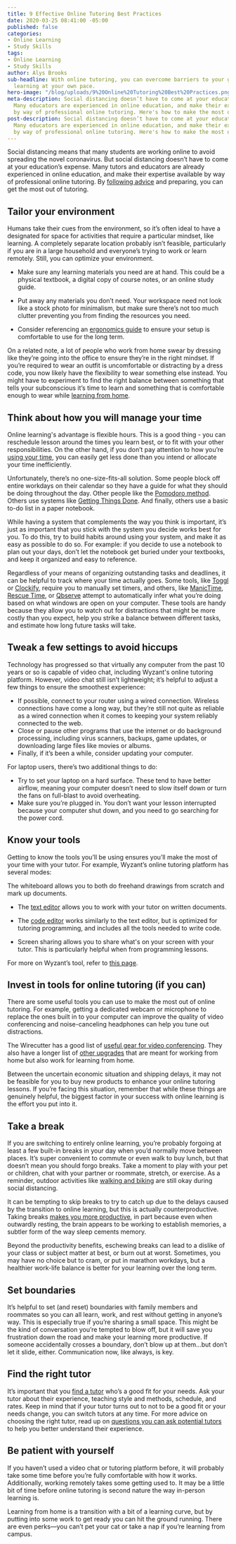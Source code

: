 ```yaml
---
title: 9 Effective Online Tutoring Best Practices
date: 2020-03-25 08:41:00 -05:00
published: false
categories:
- Online Learning
- Study Skills
tags:
- Online Learning
- Study Skills
author: Alys Brooks
sub-headline: With online tutoring, you can overcome barriers to your goals and continue
  learning at your own pace.
hero-image: "/blog/uploads/9%20Online%20Tutoring%20Best%20Practices.png"
meta-description: Social distancing doesn’t have to come at your education’s expense.
  Many educators are experienced in online education, and make their expertise available
  by way of professional online tutoring. Here's how to make the most of your sessions.
post-description: Social distancing doesn’t have to come at your education’s expense.
  Many educators are experienced in online education, and make their expertise available
  by way of professional online tutoring. Here's how to make the most of your sessions.
---
```


Social distancing means that many students are working online to avoid spreading the novel coronavirus. But social distancing doesn’t have to come at your education’s expense. Many tutors and educators are already experienced in online education, and make their expertise available by way of professional online tutoring. By [following advice](https://www.wyzant.com/blog/wyzant-covid-19-response-and-student-guidance/) and preparing, you can get the most out of tutoring.

## Tailor your environment
Humans take their cues from the environment, so it’s often ideal to have a designated for space for activities that require a particular mindset, like learning. A completely separate location probably isn’t feasible, particularly if you are in a large household and everyone’s trying to work or learn remotely. Still, you can optimize your environment.

* Make sure any learning materials you need are at hand. This could be a physical textbook, a digital copy of course notes, or an online study guide.

* Put away any materials you don’t need. Your workspace need not look like a stock photo for minimalism, but make sure there’s not too much clutter preventing you from finding the resources you need. 

* Consider referencing an [ergonomics guide](https://support.microsoft.com/en-us/help/4101085/accessories-setting-up-your-desktop) to ensure your setup is comfortable to use for the long term.

On a related note, a lot of people who work from home swear by dressing like they’re going into the office to ensure they’re in the right mindset. If you’re required to wear an outfit is uncomfortable or distracting by a dress code, you now likely have the flexibility to wear something else instead. You might have to experiment to find the right balance between something that tells your subconscious it’s time to learn and something that is comfortable enough to wear while [learning from home](https://www.wyzant.com/blog/learning-at-home/).

## Think about how you will manage your time
Online learning's advantage is flexible hours. This is a good thing - you can reschedule lesson around the times you learn best, or to fit with your other responsibilities. On the other hand, if you don’t pay attention to how you’re [using your time](https://www.wyzant.com/blog/time-management-strategies/), you can easily get less done than you intend or allocate your time inefficiently.

Unfortunately, there’s no one-size-fits-all solution. Some people block off entire workdays on their calendar so they have a guide for what they should be doing throughout the day. Other people like the [Pomodoro method](https://francescocirillo.com/pages/pomodoro-technique). Others use systems like [Getting Things Done](https://lifehacker.com/productivity-101-a-primer-to-the-getting-things-done-1551880955). And finally, others use a basic to-do list in a paper notebook.

While having a system that complements the way you think is important, it’s just as important that you stick with the system you decide works best for you. To do this, try to build habits around using your system, and make it as easy as possible to do so. For example: if you decide to use a notebook to plan out your days, don’t let the notebook get buried under your textbooks, and keep it organized and easy to reference.

Regardless of your means of organizing outstanding tasks and deadlines, it can be helpful to track where your time actually goes. Some tools, like [Toggl](https://toggl.com/) or [Clockify](https://clockify.me/), require you to manually set timers, and others, like [ManicTime](https://www.manictime.com/), [Rescue Time](https://www.rescuetime.com/), or [Qbserve](https://qotoqot.com/qbserve/) attempt to automatically infer what you’re doing based on what windows are open on your computer. These tools are handy because they allow you to watch out for distractions that might be more costly than you expect, help you strike a balance between different tasks, and estimate how long future tasks will take. 

## Tweak a few settings to avoid hiccups
Technology has progressed so that virtually any computer from the past 10 years or so is capable of video chat, including Wyzant's online tutoring platform. However, video chat still isn’t lightweight; it’s helpful to adjust a few things to ensure the smoothest experience:

* If possible, connect to your router using a wired connection. Wireless connections have come a long way, but they’re still not quite as reliable as a wired connection when it comes to keeping your system reliably connected to the web.
* Close or pause other programs that use the internet or do background processing, including virus scanners, backups, game updates, or downloading large files like movies or albums.
* Finally, if it’s been a while, consider updating your computer.

For laptop users, there’s two additional things to do:

* Try to set your laptop on a hard surface. These tend to have better airflow, meaning your computer doesn’t need to slow itself down or turn the fans on full-blast to avoid overheating.
* Make sure you’re plugged in. You don’t want your lesson interrupted because your computer shut down, and you need to go searching for the power cord.

## Know your tools
Getting to know the tools you’ll be using ensures you’ll make the most of your time with your tutor. For example, Wyzant’s online tutoring platform has several modes:

The whiteboard allows you to both do freehand drawings from scratch and mark up documents.

* The [text editor](https://support.wyzant.com/hc/en-us/articles/115001853906-How-do-I-use-the-text-editor-) allows you to work with your tutor on written documents.

* The [code editor](https://support.wyzant.com/hc/en-us/articles/115001853866-How-do-I-use-the-Code-Editor-) works similarly to the text editor, but is optimized for tutoring programming, and includes all the tools needed to write code.

* Screen sharing allows you to share what's on your screen with your tutor. This is particularly helpful when from programming lessons.

For more on Wyzant’s tool, refer to [this page](https://www.wyzant.com/online/student).

## Invest in tools for online tutoring (if you can)
There are some useful tools you can use to make the most out of online tutoring. For example, getting a dedicated webcam or microphone to replace the ones built in to your computer can improve the quality of video conferencing and noise-canceling headphones can help you tune out distractions.

The Wirecutter has a good list of [useful gear for video conferencing](https://thewirecutter.com/blog/work-from-home-if-boss-doesnt-want-you-coming-in/). They also have a longer list of [other upgrades](https://thewirecutter.com/lists/the-essential-ergonomic-gear-for-your-home-office/) that are meant for working from home but also work for learning from home.

Between the uncertain economic situation and shipping delays, it may not be feasible for you to buy new products to enhance your online tutoring lessons. If you’re facing this situation, remember that while these things are genuinely helpful, the biggest factor in your success with online learning is the effort you put into it.

## Take a break
If you are switching to entirely online learning, you’re probably forgoing at least a few built-in breaks in your day when you’d normally move between places. It’s super convenient to commute or even walk to buy lunch, but that doesn’t mean you should forgo breaks. Take a moment to play with your pet or children, chat with your partner or roommate, stretch, or exercise. As a reminder, outdoor activities like [walking and biking](https://www.latimes.com/travel/story/2020-03-18/coronavirus-safe-walk-run-hike-bike-outside) are still okay during social distancing.

It can be tempting to skip breaks to try to catch up due to the delays caused by the transition to online learning, but this is actually counterproductive. Taking breaks [makes you more productive](https://www.scientificamerican.com/article/mental-downtime/), in part because even when outwardly resting, the brain appears to be working to establish memories, a subtler form of the way sleep cements memory.

Beyond the productivity benefits, eschewing breaks can lead to a dislike of your class or subject matter at best, or burn out at worst. Sometimes, you may have no choice but to cram, or put in marathon workdays, but a healthier work-life balance is better for your learning over the long term.

## Set boundaries
It’s helpful to set (and reset) boundaries with family members and roommates so you can all learn, work, and rest without getting in anyone’s way. This is especially true if you’re sharing a small space. This might be the kind of conversation you’re tempted to blow off, but it will save you frustration down the road and make your learning more productive. If someone accidentally crosses a boundary, don’t blow up at them...but don’t let it slide, either. Communication now, like always, is key.

## Find the right tutor
It’s important that you [find a tutor](https://www.wyzant.com/blog/cost-of-tutoring/) who’s a good fit for your needs. Ask your tutor about their experience, teaching style and methods, schedule, and rates. Keep in mind that if your tutor turns out to not to be a good fit or your needs change, you can switch tutors at any time. For more advice on choosing the right tutor, read up on [questions you can ask potential tutors](https://www.wyzant.com/blog/questions-to-ask-tutors/) to help you better understand their experience.

## Be patient with yourself
If you haven’t used a video chat or tutoring platform before, it will probably take some time before you’re fully comfortable with how it works. Additionally, working remotely takes some getting used to. It may be a little bit of time before online tutoring is second nature the way in-person learning is.

Learning from home is a transition with a bit of a learning curve, but by putting into some work to get ready you can hit the ground running. There are even perks—you can’t pet your cat or take a nap if you’re learning from campus.


